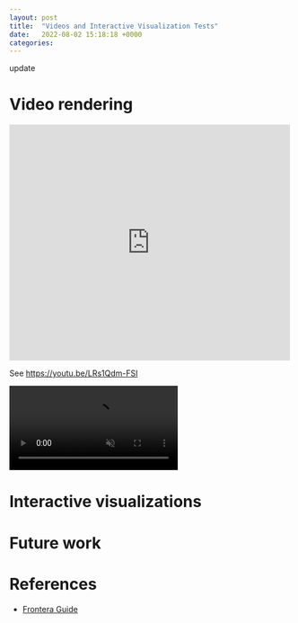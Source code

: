 ```yaml
---
layout: post
title:  "Videos and Interactive Visualization Tests"
date:   2022-08-02 15:18:18 +0000
categories:
---
```



update


# Video rendering


<iframe width="500" height="420" src="https://www.youtube.com/embed/LRs1Qdm-FSI" frameborder="0" allowfullscreen></iframe>

See https://youtu.be/LRs1Qdm-FSI


<video muted autoplay controls>
    <source src="{{ site.my-media-path }}/fres-spherical-rotating-for-cover.mp4" type="video/mp4">
</video>

# Interactive visualizations



# Future work

# References


- [Frontera Guide](https://frontera-portal.tacc.utexas.edu/user-guide/files/)

